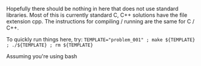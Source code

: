 Hopefully there should be nothing in here that does not use standard libraries.
Most of this is currently standard C, C++ solutions have the file extension cpp.
The instructions for compiling / running are the same for C / C++.

To quickly run things here, try:
`TEMPLATE="problem_001" ; make ${TEMPLATE} ; ./${TEMPLATE} ; rm ${TEMPLATE}`

Assuming you're using bash

